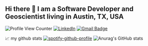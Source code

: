 ## Hi there 👋 I am a Software Developer and Geoscientist living in Austin, TX, USA

![Profile View Counter](https://komarev.com/ghpvc/?username=mariafgg-utpge)
[![Linkedln](https://img.shields.io/badge/LinkedIn-0077B5?style=flat-square&logo=linkedin&logoColor=white)](https://www.linkedin.com/in/maria-fernanda-g-5a2753224/)
[![Gmail Badge](https://img.shields.io/badge/-Gmail-c14438?style=flat-square&logo=Gmail&logoColor=white&link=mailto:mariafgg@utexas.edu)](mailto:mariafgg@utexas.edu)




📈 my github stats
[![spotify-github-profile](https://spotify-github-profile.kittinanx.com/api/view?uid=mariafgg1989&cover_image=true&theme=default&show_offline=false&background_color=121212&interchange=false)](https://github.com/kittinan/spotify-github-profile)
![Anurag's GitHub stats](https://github-readme-stats.vercel.app/api?username=mariafgg-utpge&show_icons=true&theme=radical)
